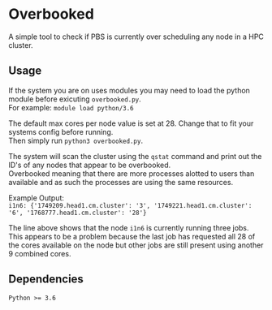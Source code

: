 # Overbooked
A simple tool to check if PBS is currently over scheduling any node in a HPC cluster.

## Usage
If the system you are on uses modules you may need to load the python module before exicuting `overbooked.py`.  
For example: `module load python/3.6`  

The default max cores per node value is set at 28. Change that to fit your systems config before running.  
Then simply run `python3 overbooked.py`.

The system will scan the cluster using the `qstat` command and print out the ID's of any nodes that appear to be overbooked.  
Overbooked meaning that there are more processes alotted to users than available and as such the processes are using the same resources.

Example Output:  
`i1n6: {'1749209.head1.cm.cluster': '3', '1749221.head1.cm.cluster': '6', '1768777.head1.cm.cluster': '28'}`  

The line above shows that the node `i1n6` is currently running three jobs. This appears to be a problem because the last job has requested all 28 of the cores available on the node but other jobs are still present using another 9 combined cores.

## Dependencies
`Python >= 3.6`